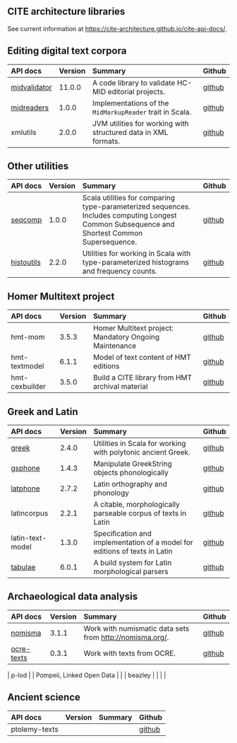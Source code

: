 

## CITE architecture libraries

See current information  at <https://cite-architecture.github.io/cite-api-docs/>.

## Editing digital text corpora

| API docs                                                                     | Version | Summary                                                        | Github                                              |
|:-----------------------------------------------------------------------------|:--------|:---------------------------------------------------------------|:----------------------------------------------------|
| [midvalidator](projectvalidator/edu/holycross/shot/mid/validator/index.html) | 11.0.0   | A code library to validate HC-MID editorial projects.          | [github](https://github.com/HCMID/projectvalidator) |
| [midreaders](markupreaders/edu/holycross/shot/mid/markupreaders)             | 1.0.0   | Implementations of the `MidMarkupReader` trait in Scala.       | [github](https://github.com/HCMID/markupreaders)    |
| xmlutils                                                                     | 2.0.0   | JVM utilities for working with structured data in XML formats. | [github](https://github.com/neelsmith/xmlutils)     |


## Other utilities

| API docs                                              | Version | Summary                                                                                                                                      | Github                                            |
|:------------------------------------------------------|:--------|:---------------------------------------------------------------------------------------------------------------------------------------------|:--------------------------------------------------|
| [seqcomp](seqcomp/edu/holycross/shot/seqcomp)         | 1.0.0   | Scala utilities for comparing type-parameterized sequences. Includes computing Longest Common Subsequence and Shortest Common Supersequence. | [github](https://github.com/neelsmith/lcs-scs)    |
| [histoutils](histoutils/edu/holcross/shot/histoutils) | 2.2.0   | Utilities for working in Scala with type-parameterized histograms and frequency counts.                                                      | [github](https://github.com/neelsmith/histoutils) |



## Homer Multitext project


| API docs      | Version | Summary                                                | Github                                                    |
|:--------------|:--------|:-------------------------------------------------------|:----------------------------------------------------------|
| hmt-mom       | 3.5.3   | Homer Multitext project: Mandatory Ongoing Maintenance | [github](https://github.com/homermultitext/hmt-mom)       |
| hmt-textmodel | 6.1.1  | Model of text content of HMT editions                  | [github](https://github.com/homermultitext/hmt-textmodel) |
| hmt-cexbuilder | 3.5.0   | Build a CITE library from HMT archival material                  | [github](https://github.com/homermultitext/hmt-cexbuilder) |



## Greek and Latin


| API docs                                          | Version | Summary                                                                    | Github                                              |
|:--------------------------------------------------|:--------|:---------------------------------------------------------------------------|:----------------------------------------------------|
| [greek](greek/edu/holycross/shot/greek)           | 2.4.0   | Utilities in Scala for working with polytonic ancient Greek.               | [github](https://github.com/neelsmith/greek)        |
| [gsphone](gsphone/edu/holycross/shot/gsphonology) | 1.4.3   | Manipulate GreekString objects phonologically                              | [github](https://github.com/neelsmith/gsphonology)  |
| [latphone](latphone/edu/holycross/shot/latin)     | 2.7.2   | Latin orthography and phonology                                            | [github](https://github.com/neelsmith/latphone)     |
| latincorpus                                       | 2.2.1   | A citable, morphologically parseable corpus of texts in Latin              | [github](https://github.com/neelsmith/latin-corpus) |
| latin-text-model                                  | 1.3.0   | Specification and implementation of a model for editions of texts in Latin | [github](https://github.com/HCMID/latin-text-model) |
| [tabulae](tabulae/edu/holycross/shot/tabulae)     | 6.0.1   | A build system for Latin morphological parsers                             | [github](https://github.com/neelsmith/tabulae)      |



## Archaeological data analysis


| API docs                                          | Version | Summary                                                    | Github                                            |
|:--------------------------------------------------|:--------|:-----------------------------------------------------------|:--------------------------------------------------|
| [nomisma](nomisma/edu/holycross/shot/nomisma/)    | 3.1.1   | Work with numismatic data sets from <http://nomisma.org/>. | [github](https://github.com/neelsmith/nomisma)    |
| [ocre-texts](ocre-texts/edu/holycross/shot/text/) | 0.3.1   | Work with texts from OCRE.                                 | [github](https://github.com/neelsmith/ocre-texts) |

| p-lod                                              |         | Pompeii, Linked Open Data                                  |                                                |
| beazley                                            |         |                                                            |                                                |

## Ancient science

| API docs      | Version | Summary | Github                                               |
|:--------------|:--------|:--------|:-----------------------------------------------------|
| ptolemy-texts |         |         | [github](https://github.com/neelsmith/ptolemy-texts) |

